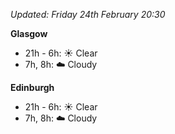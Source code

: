 *Updated: Friday 24th February 20:30*

**Glasgow**

* 21h - 6h: :sunny: Clear
* 7h, 8h: :cloud: Cloudy

**Edinburgh**

* 21h - 6h: :sunny: Clear
* 7h, 8h: :cloud: Cloudy
